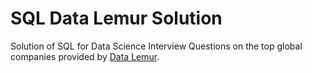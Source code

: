 # SQL Data Lemur Solution

Solution of SQL for Data Science Interview Questions on the top global companies provided by [Data Lemur](https://datalemur.com?referralCode=ChuDcJij).